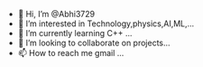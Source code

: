 - 👋 Hi, I’m @Abhi3729
- 👀 I’m interested in Technology,physics,AI,ML,...
- 🌱 I’m currently learning C++ ...
- 💞️ I’m looking to collaborate on projects...
- 📫 How to reach me gmail ...

<!---
Abhi3729/Abhi3729 is a ✨ special ✨ repository because its `README.md` (this file) appears on your GitHub profile.
You can click the Preview link to take a look at your changes.
--->
